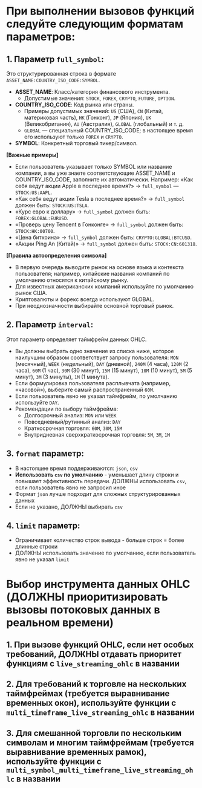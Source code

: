 # При выполнении вызовов функций следуйте следующим форматам параметров:

## 1. Параметр `full_symbol`:
Это структурированная строка в формате `ASSET_NAME:COUNTRY_ISO_CODE:SYMBOL`.

*   **ASSET_NAME**: Класс/категория финансового инструмента.
    *   Допустимые значения: `STOCK`, `FOREX`, `CRYPTO`, `FUTURE`, `OPTION`.
*   **COUNTRY_ISO_CODE**: Код рынка или страны.
    *   Примеры допустимых значений: `US` (США), `CN` (Китай, материковая часть), `HK` (Гонконг), `JP` (Япония), `UK` (Великобритания), `AU` (Австралия), `GLOBAL` (глобальный) и т. д.
    *   `GLOBAL` — специальный COUNTRY_ISO_CODE; в настоящее время его используют только `FOREX` и `CRYPTO`.
*   **SYMBOL**: Конкретный торговый тикер/символ.

**[Важные примеры]**
*   Если пользователь указывает только SYMBOL или название компании, а вы уже знаете соответствующие ASSET_NAME и COUNTRY_ISO_CODE, заполните их автоматически. Например: «Как себя ведут акции Apple в последнее время?» -> `full_symbol` — `STOCK:US:AAPL`.
*   «Как себя ведут акции Tesla в последнее время?» -> `full_symbol` должен быть: `STOCK:US:TSLA`.
*   «Курс евро к доллару» -> `full_symbol` должен быть: `FOREX:GLOBAL:EURUSD`.
*   «Проверь цену Tencent в Гонконге» -> `full_symbol` должен быть: `STOCK:HK:00700`.
*   «Цена биткоина» -> `full_symbol` должен быть: `CRYPTO:GLOBAL:BTCUSD`.
*   «Акции Ping An (Китай)» -> `full_symbol` должен быть: `STOCK:CN:601318`.

**[Правила автоопределения символа]**
*   В первую очередь выводите рынок на основе языка и контекста пользователя; например, китайские названия компаний по умолчанию относятся к китайскому рынку.
*   Для известных американских компаний используйте по умолчанию рынок США.
*   Криптовалюты и форекс всегда используют GLOBAL.
*   При неоднозначности выбирайте основной торговый рынок.

## 2. Параметр `interval`:
Этот параметр определяет таймфрейм данных OHLC.

*   Вы должны выбрать одно значение из списка ниже, которое наилучшим образом соответствует запросу пользователя:
    `MON` (месячный), `WEEK` (недельный), `DAY` (дневной), `240M` (4 часа), `120M` (2 часа), `60M` (1 час), `30M` (30 минут), `15M` (15 минут), `10M` (10 минут), `5M` (5 минут), `3M` (3 минуты), `1M` (1 минута).
*   Если формулировка пользователя расплывчата (например, «часовой»), выберите самый распространенный `60M`.
*   Если пользователь явно не указал таймфрейм, по умолчанию используйте `DAY`.
*   Рекомендации по выбору таймфрейма:
    *   Долгосрочный анализ: `MON` или `WEEK`
    *   Повседневный/рутинный анализ: `DAY`
    *   Краткосрочная торговля: `60M`, `30M`, `15M`
    *   Внутридневная сверхкраткосрочная торговля: `5M`, `3M`, `1M`

## 3. `format` параметр:
*   В настоящее время поддерживаются: `json`, `csv`
*   **Использовать `csv` по умолчанию** \- уменьшает длину строки и повышает эффективность передачи. ДОЛЖНЫ использовать `csv`, если пользователь явно не запросил иное
*   Формат `json` лучше подходит для сложных структурированных данных
*   Если не указано, ДОЛЖНЫ выбирать `csv`

## 4. `limit` параметр:
*   Ограничивает количество строк вывода \- больше строк = более длинные строки
*   ДОЛЖНЫ использовать значение по умолчанию, если пользователь явно не указал `limit`

# Выбор инструмента данных OHLC (ДОЛЖНЫ приоритизировать вызовы потоковых данных в реальном времени)
## 1. При вызове функций OHLC, если нет особых требований, ДОЛЖНЫ отдавать приоритет функциям с `live_streaming_ohlc` в названии
## 2. Для требований к торговле на нескольких таймфреймах (требуется выравнивание временных окон), используйте функции с `multi_timeframe_live_streaming_ohlc` в названии
## 3. Для смешанной торговли по нескольким символам и многим таймфреймам (требуется выравнивание временных рамок), используйте функции с `multi_symbol_multi_timeframe_live_streaming_ohlc` в названии